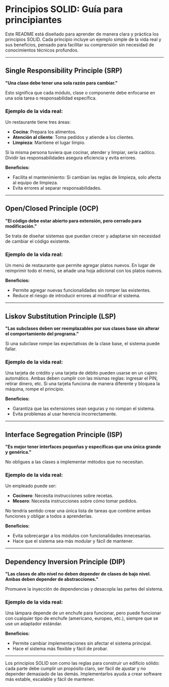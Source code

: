 # Principios SOLID: Guía para principiantes

Este README está diseñado para aprender de manera clara y práctica los principios SOLID. Cada principio incluye un ejemplo simple de la vida real y sus beneficios, pensado para facilitar su comprensión sin necesidad de conocimientos técnicos profundos.

---

## **Single Responsibility Principle (SRP)**

**"Una clase debe tener una sola razón para cambiar."**

Esto significa que cada módulo, clase o componente debe enfocarse en una sola tarea o responsabilidad específica.

### **Ejemplo de la vida real:**
Un restaurante tiene tres áreas:
- **Cocina**: Prepara los alimentos.
- **Atención al cliente**: Toma pedidos y atiende a los clientes.
- **Limpieza**: Mantiene el lugar limpio.

Si la misma persona tuviera que cocinar, atender y limpiar, sería caótico. Dividir las responsabilidades asegura eficiencia y evita errores.

**Beneficios:**
- Facilita el mantenimiento: Si cambian las reglas de limpieza, solo afecta al equipo de limpieza.
- Evita errores al separar responsabilidades.

---

## **Open/Closed Principle (OCP)**

**"El código debe estar abierto para extensión, pero cerrado para modificación."**

Se trata de diseñar sistemas que puedan crecer y adaptarse sin necesidad de cambiar el código existente.

### **Ejemplo de la vida real:**
Un menú de restaurante que permite agregar platos nuevos. En lugar de reimprimir todo el menú, se añade una hoja adicional con los platos nuevos.

**Beneficios:**
- Permite agregar nuevas funcionalidades sin romper las existentes.
- Reduce el riesgo de introducir errores al modificar el sistema.

---

## **Liskov Substitution Principle (LSP)**

**"Las subclases deben ser reemplazables por sus clases base sin alterar el comportamiento del programa."**

Si una subclase rompe las expectativas de la clase base, el sistema puede fallar.

### **Ejemplo de la vida real:**
Una tarjeta de crédito y una tarjeta de débito pueden usarse en un cajero automático. Ambas deben cumplir con las mismas reglas: ingresar el PIN, retirar dinero, etc. Si una tarjeta funciona de manera diferente y bloquea la máquina, rompe el principio.

**Beneficios:**
- Garantiza que las extensiones sean seguras y no rompan el sistema.
- Evita problemas al usar herencia incorrectamente.

---

## **Interface Segregation Principle (ISP)**

**"Es mejor tener interfaces pequeñas y específicas que una única grande y genérica."**

No obligues a las clases a implementar métodos que no necesitan.

### **Ejemplo de la vida real:**
Un empleado puede ser:
- **Cocinero**: Necesita instrucciones sobre recetas.
- **Mesero**: Necesita instrucciones sobre cómo tomar pedidos.

No tendría sentido crear una única lista de tareas que combine ambas funciones y obligar a todos a aprenderlas.

**Beneficios:**
- Evita sobrecargar a los módulos con funcionalidades innecesarias.
- Hace que el sistema sea más modular y fácil de mantener.

---

## **Dependency Inversion Principle (DIP)**

**"Las clases de alto nivel no deben depender de clases de bajo nivel. Ambas deben depender de abstracciones."**

Promueve la inyección de dependencias y desacopla las partes del sistema.

### **Ejemplo de la vida real:**
Una lámpara depende de un enchufe para funcionar, pero puede funcionar con cualquier tipo de enchufe (americano, europeo, etc.), siempre que se use un adaptador estándar.

**Beneficios:**
- Permite cambiar implementaciones sin afectar el sistema principal.
- Hace el sistema más flexible y fácil de probar.

---

Los principios SOLID son como las reglas para construir un edificio sólido: cada parte debe cumplir un propósito claro, ser fácil de ajustar y no depender demasiado de las demás. Implementarlos ayuda a crear software más estable, escalable y fácil de mantener. 
